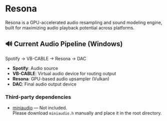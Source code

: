 ﻿# Resona

Resona is a GPU-accelerated audio resampling and sound modeling engine, built for maximizing audio playback potential across platforms.

## 🔊 Current Audio Pipeline (Windows)

Spotify → VB-CABLE → Resona → DAC

- **Spotify**: Audio source  
- **VB-CABLE**: Virtual audio device for routing output  
- **Resona**: GPU-based audio upsampler (Vulkan)  
- **DAC**: Final audio output device

### Third-party dependencies

- [miniaudio](https://github.com/mackron/miniaudio) — Not included.  
  Please download `miniaudio.h` manually and place it in the root directory.
